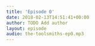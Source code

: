 ```yaml
---
title: 'Episode 0'
date: 2018-02-13T14:51:41+00:00
author: TODO Add author
layout: episode
audio: the-toolsmiths-ep0.mp3
---
```

